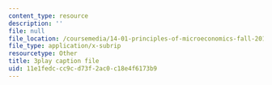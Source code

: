 ```yaml
---
content_type: resource
description: ''
file: null
file_location: /coursemedia/14-01-principles-of-microeconomics-fall-2018/11e1fedccc9cd73f2ac0c18e4f6173b9_osaVeUBA0Qk.srt
file_type: application/x-subrip
resourcetype: Other
title: 3play caption file
uid: 11e1fedc-cc9c-d73f-2ac0-c18e4f6173b9
---
```

